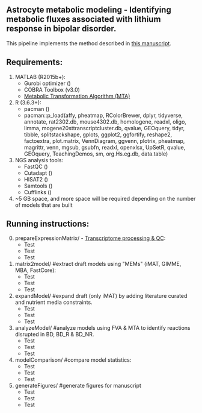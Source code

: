 ## Astrocyte metabolic modeling - Identifying metabolic fluxes associated with lithium response in bipolar disorder.
This pipeline implements the method described in [this manuscript](https://anin90.github.io/).

## Requirements:
1. MATLAB (R2015b+):
   * Gurobi optimizer ()
   * COBRA Toolbox (v3.0)
   * [Metabolic Transformation Algorithm (MTA)](https://github.com/ImNotaGit/MTA)
2. R (3.6.3+):
   * pacman ()
   * pacman::p_load(affy, pheatmap, RColorBrewer, dplyr, tidyverse, annotate, rat2302.db, mouse4302.db, homologene, 
							readxl, oligo, limma, mogene20sttranscriptcluster.db, qvalue, GEOquery, tidyr, tibble, splitstackshape, gplots, 
							ggplot2, ggfortify, reshape2, factoextra, plot.matrix, VennDiagram, ggvenn, plotrix, pheatmap, magrittr, venn, 
							mgsub, gsubfn, readxl, openxlsx, UpSetR, qvalue, GEOquery, TeachingDemos, sm, org.Hs.eg.db, data.table)
4. NGS analysis tools: 
   * FastQC ()
   * Cutadapt ()
   * HISAT2 ()
   * Samtools ()
   * Cufflinks ()
5. ~5 GB space, and more space will be required depending on the number of models that are built

## Running instructions:
0. prepareExpressionMatrix/ - <u>Transcriptome processing & QC</u>:
   * Test
   * Test
   * Test
1. matrix2model/ #extract draft models using "MEMs" (iMAT, GIMME, MBA, FastCore):
   * Test
   * Test
   * Test
2. expandModel/ #expand draft (only iMAT) by adding literature curated and nutrient media constraints.
   * Test
   * Test
   * Test
3. analyzeModel/ #analyze models using FVA & MTA to identify reactions disrupted in BD, BD_R & BD_NR.
   * Test
   * Test
   * Test
4. modelComparison/ #compare model statistics:
   * Test
   * Test
   * Test
5. generateFigures/ #generate figures for manuscript
   * Test
   * Test
   * Test
